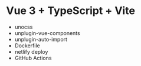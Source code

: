 # Vue 3 + TypeScript + Vite

- unocss
- unplugin-vue-components
- unplugin-auto-import
- Dockerfile
- netlify deploy
- GitHub Actions
